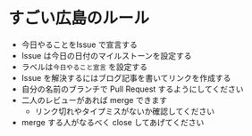 # すごい広島のルール

* 今日やることをIssue で宣言する
* Issue は今日の日付のマイルストーンを設定する
* ラベルは`今日やること宣言` を設定する
* Issue を解決するにはブログ記事を書いてリンクを作成する
* 自分の名前のブランチで Pull Request するようにしてください
* 二人のレビューがあれば merge できます
  * リンク切れやタイプミスがないか確認してください
* merge する人がなるべく close してあげてください
